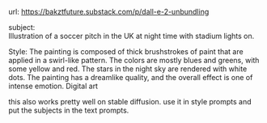 url: https://bakztfuture.substack.com/p/dall-e-2-unbundling

subject:  
Illustration of a soccer pitch in the UK at night time with stadium lights on. 

Style:
The painting is composed of thick brushstrokes of paint that are applied in a swirl-like pattern. The colors are mostly blues and greens, with some yellow and red. The stars in the night sky are rendered with white dots. The painting has a dreamlike quality, and the overall effect is one of intense emotion. Digital art 


this also works pretty well on stable diffusion. use it in style prompts and put the subjects in the text prompts.